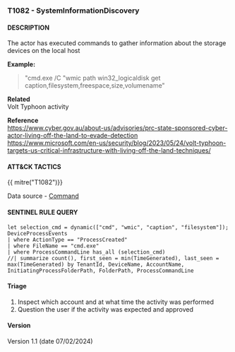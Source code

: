 ### T1082 - SystemInformationDiscovery

#### DESCRIPTION

The actor has executed commands to gather information about the storage devices on the local host

**Example:**

> "cmd.exe /C "wmic path win32_logicaldisk get caption,filesystem,freespace,size,volumename"

**Related**\
Volt Typhoon activity

**Reference**\
https://www.cyber.gov.au/about-us/advisories/prc-state-sponsored-cyber-actor-living-off-the-land-to-evade-detection
https://www.microsoft.com/en-us/security/blog/2023/05/24/volt-typhoon-targets-us-critical-infrastructure-with-living-off-the-land-techniques/

#### ATT&CK TACTICS <br />

{{ mitre("T1082")}}

Data source - [Command](https://attack.mitre.org/datasources/DS0017)

#### SENTINEL RULE QUERY <br />

```
let selection_cmd = dynamic(["cmd", "wmic", "caption", "filesystem"]); 
DeviceProcessEvents
| where ActionType == "ProcessCreated"
| where FileName == "cmd.exe"
| where ProcessCommandLine has_all (selection_cmd)
//| summarize count(), first_seen = min(TimeGenerated), last_seen = max(TimeGenerated) by TenantId, DeviceName, AccountName, InitiatingProcessFolderPath, FolderPath, ProcessCommandLine
```

#### Triage <br />

1. Inspect which account and at what time the activity was performed
1. Question the user if the activity was expected and approved

#### Version <br />

Version 1.1 (date 07/02/2024)
